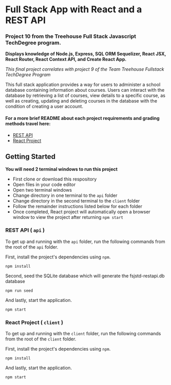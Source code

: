 # Full Stack App with React and a REST API
### Project 10 from the Treehouse Full Stack Javascript TechDegree program. 

**Displays knowledge of Node.js, Express, SQL ORM Sequelizer, React JSX, React Router, React Context API, and Create React App.**

*_This final project correlates with project 9 of the Team Treehouse Fullstack TechDegree Program_*

This full stack application provides a way for users to administer a school database containing information about courses. Users can interact with the database by retrieving a list of courses, view details to a specific course, as well as creating, updating and deleting courses in the database with the condition of creating a user account. 

#### For a more brief README about each project requirements and grading methods travel here: 

  * [REST API](./api/README.md)
  * [React Project](./client/README.md)

## Getting Started
**You will need 2 terminal windows to run this project**
* First clone or download this respository
* Open files in your code editor
* Open two terminal windows
* Change directory in one terminal to the `api` folder
* Change directory in the second terminal to the `client` folder
* Follow the remainder instructions listed below for each folder
* Once completed, React project will automatically open a browser window to view the project after returning `npm start`

### REST API ( `api` )
  To get up and running with the `api` folder, run the following commands from the root of the `api` folder.

First, install the project's dependencies using `npm`.

```
npm install
```

Second, seed the SQLite database which will generate the fsjstd-restapi.db database

```
npm run seed
```

And lastly, start the application.

```
npm start
```

### React Project ( `client` )
  To get up and running with the `client` folder, run the following commands from the root of the `client` folder.

First, install the project's dependencies using `npm`.

```
npm install
```

And lastly, start the application.

```
npm start
```

